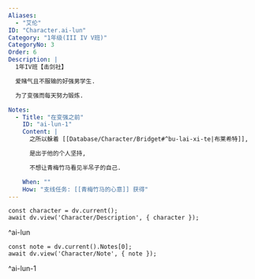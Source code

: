 ```yaml
---
Aliases:
  - "艾伦"
ID: "Character.ai-lun"
Category: "1年级(III IV V班)"
CategoryNo: 3
Order: 6
Description: |
  1年IV班【击剑社】

  爱赌气且不服输的好强男学生.

  为了变强而每天努力锻炼.

Notes:
  - Title: "在变强之前"
    ID: "ai-lun-1"
    Content: |
      之所以躲着 [[Database/Character/Bridget#^bu-lai-xi-te|布莱希特]],

      是出于他的个人坚持,

      不想让青梅竹马看见半吊子的自己.

    When: ""
    How: "支线任务: [[青梅竹马的心意]] 获得"
---
```

```dataviewjs
const character = dv.current();
await dv.view('Character/Description', { character });
```
^ai-lun

```dataviewjs
const note = dv.current().Notes[0];
await dv.view('Character/Note', { note });
```
^ai-lun-1

